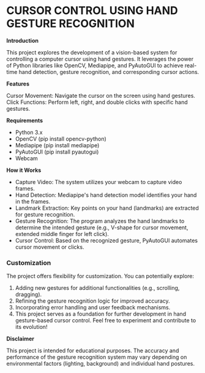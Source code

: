 # CURSOR CONTROL USING HAND GESTURE RECOGNITION

**Introduction**

This project explores the development of a vision-based system for controlling a computer cursor using hand gestures. It leverages the power of Python libraries like OpenCV, Mediapipe, and PyAutoGUI to achieve real-time hand detection, gesture recognition, and corresponding cursor actions.

**Features**

Cursor Movement: Navigate the cursor on the screen using hand gestures.
Click Functions: Perform left, right, and double clicks with specific hand gestures.

**Requirements**

- Python 3.x
- OpenCV (pip install opencv-python)
- Mediapipe (pip install mediapipe)
- PyAutoGUI (pip install pyautogui)
- Webcam

**How it Works**

- Capture Video: The system utilizes your webcam to capture video frames.
- Hand Detection: Mediapipe's hand detection model identifies your hand in the frames.
- Landmark Extraction: Key points on your hand (landmarks) are extracted for gesture recognition.
- Gesture Recognition: The program analyzes the hand landmarks to determine the intended gesture (e.g., V-shape for cursor movement, extended middle finger for left click).
- Cursor Control: Based on the recognized gesture, PyAutoGUI automates cursor movement or clicks.

### Customization

The project offers flexibility for customization. You can potentially explore:

1. Adding new gestures for additional functionalities (e.g., scrolling, dragging).
2. Refining the gesture recognition logic for improved accuracy.
3. Incorporating error handling and user feedback mechanisms.
4. This project serves as a foundation for further development in hand gesture-based cursor control. Feel free to experiment and contribute to its evolution!

**Disclaimer**

This project is intended for educational purposes. The accuracy and performance of the gesture recognition system may vary depending on environmental factors (lighting, background) and individual hand postures.
